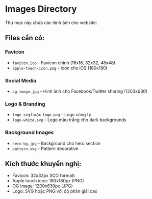 # Images Directory

Thư mục này chứa các hình ảnh cho website:

## Files cần có:

### Favicon
- `favicon.ico` - Favicon chính (16x16, 32x32, 48x48)
- `apple-touch-icon.png` - Icon cho iOS (180x180)

### Social Media
- `og-image.jpg` - Hình ảnh cho Facebook/Twitter sharing (1200x630)

### Logo & Branding
- `logo.svg` hoặc `logo.png` - Logo công ty
- `logo-white.svg` - Logo màu trắng cho dark backgrounds

### Background Images
- `hero-bg.jpg` - Background cho hero section
- `pattern.svg` - Pattern decorative

## Kích thước khuyến nghị:
- Favicon: 32x32px (ICO format)
- Apple touch icon: 180x180px (PNG)
- OG Image: 1200x630px (JPG)
- Logo: SVG hoặc PNG với độ phân giải cao
